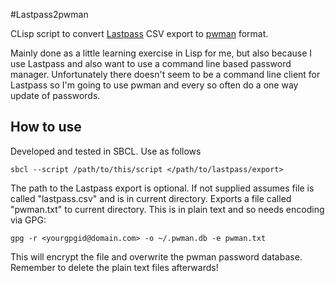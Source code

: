 #Lastpass2pwman

CLisp script to convert [Lastpass](https://lastpass.com) CSV export to [pwman](http://pwman.sourceforge.net) format.

Mainly done as a little learning exercise in Lisp for me, but also because I use Lastpass and also want to use a command line based password manager. Unfortunately there doesn't seem to be a command line client for Lastpass so I'm going to use pwman and every so often do a one way update of passwords.

## How to use

Developed and tested in SBCL. Use as follows

	sbcl --script /path/to/this/script </path/to/lastpass/export>

The path to the Lastpass export is optional. If not supplied assumes file is called "lastpass.csv" and is in current directory. Exports a file called "pwman.txt" to current directory. This is in plain text and so needs encoding via GPG: 

	gpg -r <yourgpgid@domain.com> -o ~/.pwman.db -e pwman.txt

This will encrypt the file and overwrite the pwman password database. Remember to delete the plain text files afterwards!
